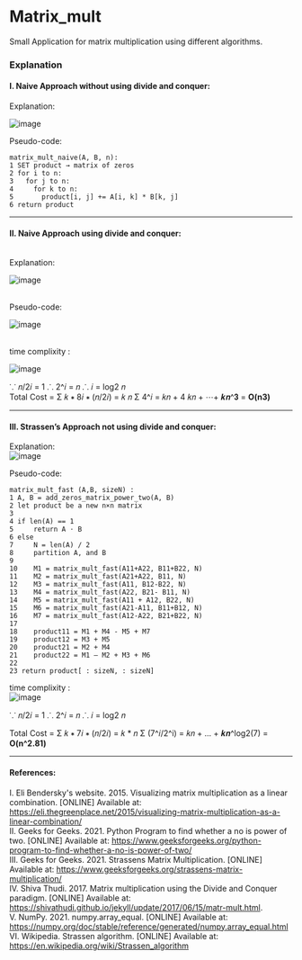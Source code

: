 # Matrix_mult
Small Application for matrix multiplication using different algorithms.

### Explanation 
#### I. Naive Approach without using divide and conquer:

Explanation:  <br>

![image](https://user-images.githubusercontent.com/84231705/148701108-ced52c10-ff77-4005-b92c-f2b4801c412c.png)

Pseudo-code:
```
matrix_mult_naive(A, B, n):
1 SET product → matrix of zeros
2 for i to n:
3   for j to n:
4     for k to n:
5       product[i, j] += A[i, k] * B[k, j]
6 return product
```

<hr>

#### II. Naive Approach using divide and conquer:
<br>
Explanation:
<br>

![image](https://user-images.githubusercontent.com/84231705/148701172-30ff5dea-d54e-4d5d-a977-f9d4e49764b8.png)

<br>
Pseudo-code:
<br>

![image](https://user-images.githubusercontent.com/84231705/148701192-4a76ba3b-7a82-485d-9a56-275236837d3d.png)

<br>
time complixity :
<br>

![image](https://user-images.githubusercontent.com/84231705/148701211-5921902f-e0cf-4f52-acd2-7083f47f180d.png)


⸪ 𝑛/2𝑖 = 1    ⸫ 2^𝑖 = 𝑛    ⸫ 𝑖 = log2 𝑛
<br>
Total Cost = Σ 𝑘 ∗ 8𝑖 ∗ (𝑛/2𝑖) = 𝑘 𝑛 Σ 4^𝑖 = 𝑘𝑛 + 4 𝑘𝑛 + ⋯+ 𝒌𝒏^𝟑 = **O(n3)**

<hr>

#### III. Strassen’s Approach not using divide and conquer:

Explanation:
<br>
![image](https://user-images.githubusercontent.com/84231705/148701318-38d41673-9dd7-434a-b106-254b48c9dc36.png)
<br>

Pseudo-code:
```
matrix_mult_fast (A,B, sizeN) :
1 A, B = add_zeros_matrix_power_two(A, B)
2 let product be a new n×n matrix
3
4 if len(A) == 1
5     return A ⋅ B
6 else
7     N = len(A) / 2
8     partition A, and B
9
10    M1 = matrix_mult_fast(A11+A22, B11+B22, N)
11    M2 = matrix_mult_fast(A21+A22, B11, N)
12    M3 = matrix_mult_fast(A11, B12-B22, N)
13    M4 = matrix_mult_fast(A22, B21- B11, N)
14    M5 = matrix_mult_fast(A11 + A12, B22, N)
15    M6 = matrix_mult_fast(A21-A11, B11+B12, N)
16    M7 = matrix_mult_fast(A12-A22, B21+B22, N) 
17 
18    product11 = M1 + M4 - M5 + M7 
19    product12 = M3 + M5 
20    product21 = M2 + M4 
21    product22 = M1 – M2 + M3 + M6 
22 
23 return product[ : sizeN, : sizeN]
```

time complixity : 
<br>
![image](https://user-images.githubusercontent.com/84231705/148701404-2fdd7668-6d24-4c6d-91dc-a62dfc700e1d.png)


⸪ 𝑛/2𝑖 = 1    ⸫ 2^𝑖 = 𝑛     ⸫ 𝑖 = log2 𝑛

Total Cost = Σ 𝑘 ∗ 7𝑖 ∗ (𝑛/2𝑖) = 𝑘 * 𝑛 Σ (7^𝑖/2^i) = 𝑘𝑛 + ... + 𝒌𝒏^log2(7) = **O(n^2.81)**

<hr>

#### References: <br>
I. Eli Bendersky's website. 2015. Visualizing matrix multiplication as a linear combination. [ONLINE] Available at: https://eli.thegreenplace.net/2015/visualizing-matrix-multiplication-as-a-linear-combination/ <br>
II. Geeks for Geeks. 2021. Python Program to find whether a no is power of two. [ONLINE] Available at: https://www.geeksforgeeks.org/python-program-to-find-whether-a-no-is-power-of-two/<br>
III. Geeks for Geeks. 2021. Strassens Matrix Multiplication. [ONLINE] Available at: https://www.geeksforgeeks.org/strassens-matrix-multiplication/ <br>
IV. Shiva Thudi. 2017. Matrix multiplication using the Divide and Conquer paradigm. [ONLINE] Available at: https://shivathudi.github.io/jekyll/update/2017/06/15/matr-mult.html. <br>
V. NumPy. 2021. numpy.array_equal. [ONLINE] Available at: https://numpy.org/doc/stable/reference/generated/numpy.array_equal.html <br>
VI. Wikipedia. Strassen algorithm. [ONLINE] Available at: https://en.wikipedia.org/wiki/Strassen_algorithm <br>
